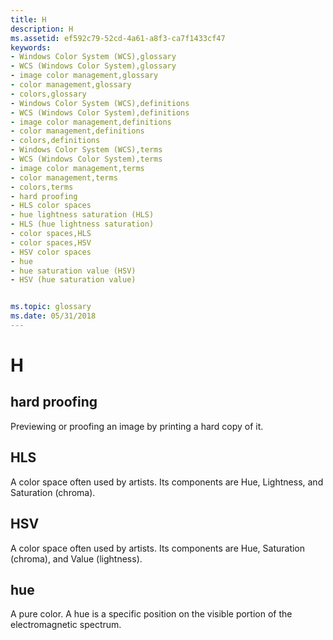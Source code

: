 ```yaml
---
title: H
description: H
ms.assetid: ef592c79-52cd-4a61-a8f3-ca7f1433cf47
keywords:
- Windows Color System (WCS),glossary
- WCS (Windows Color System),glossary
- image color management,glossary
- color management,glossary
- colors,glossary
- Windows Color System (WCS),definitions
- WCS (Windows Color System),definitions
- image color management,definitions
- color management,definitions
- colors,definitions
- Windows Color System (WCS),terms
- WCS (Windows Color System),terms
- image color management,terms
- color management,terms
- colors,terms
- hard proofing
- HLS color spaces
- hue lightness saturation (HLS)
- HLS (hue lightness saturation)
- color spaces,HLS
- color spaces,HSV
- HSV color spaces
- hue
- hue saturation value (HSV)
- HSV (hue saturation value)


ms.topic: glossary
ms.date: 05/31/2018
---
```


# H

## hard proofing

Previewing or proofing an image by printing a hard copy of it.

## HLS

A color space often used by artists. Its components are Hue, Lightness, and Saturation (chroma).

## HSV

A color space often used by artists. Its components are Hue, Saturation (chroma), and Value (lightness).

## hue

A pure color. A hue is a specific position on the visible portion of the electromagnetic spectrum.

 

 




